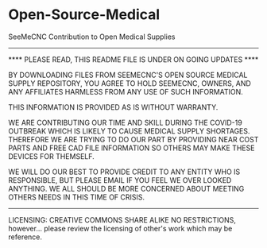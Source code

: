 # Open-Source-Medical
SeeMeCNC Contribution to Open Medical Supplies



*****************************************************************************************************

****  PLEASE READ, THIS README FILE IS UNDER ON GOING UPDATES   ****

BY DOWNLOADING FILES FROM SEEMECNC'S OPEN SOURCE MEDICAL SUPPLY REPOSITORY, YOU AGREE TO HOLD 
SEEMECNC, OWNERS, AND ANY AFFILIATES HARMLESS FROM ANY USE OF SUCH INFORMATION. 

THIS INFORMATION IS PROVIDED AS IS WITHOUT WARRANTY.

WE ARE CONTRIBUTING OUR TIME AND SKILL DURING THE COVID-19 OUTBREAK WHICH IS LIKELY TO CAUSE
MEDICAL SUPPLY SHORTAGES. THEREFORE WE ARE TRYING TO DO OUR PART BY PROVIDING NEAR COST PARTS AND
FREE CAD FILE INFORMATION SO OTHERS MAY MAKE THESE DEVICES FOR THEMSELF. 

WE WILL DO OUR BEST TO PROVIDE CREDIT TO ANY ENTITY WHO IS RESPONSIBLE, BUT PLEASE EMAIL IF YOU FEEL 
WE OVER LOOKED ANYTHING. WE ALL SHOULD BE MORE CONCERNED ABOUT MEETING OTHERS NEEDS IN THIS TIME
OF CRISIS. 

*****************************************************************************************************

LICENSING: CREATIVE COMMONS SHARE ALIKE NO RESTRICTIONS, 
however... please review the licensing of other's work which may be reference. 





